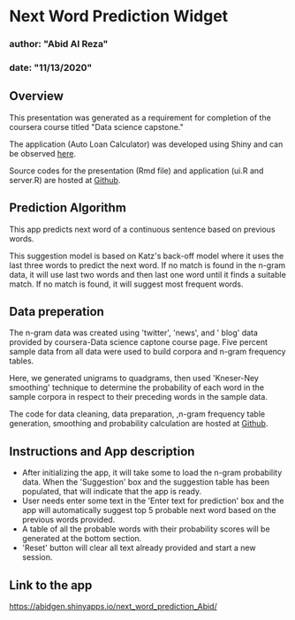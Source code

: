 
# Next Word Prediction Widget

### author: "Abid Al Reza"

### date: "11/13/2020"




## Overview

This presentation was generated as a requirement for completion of the coursera course titled "Data science capstone."

The application (Auto Loan Calculator) was developed using Shiny and can be observed [here](https://abidgen.shinyapps.io/next_word_prediction/).

Source codes for the presentation (Rmd file) and application (ui.R and server.R) are hosted at [Github](https://github.com/abidgen/Coursera_data_science_capstone_jhu).



## Prediction Algorithm 

This app predicts next word of a continuous sentence based on previous words.

This suggestion model is based on Katz's back-off model where it uses the last three words to predict the next word. If no match is found in the n-gram data, it will use last two words and then last one word until it finds a suitable match. If no match is found, it will suggest most frequent words.


## Data preperation
The n-gram data was created using 'twitter', 'news', and ' blog' data provided by coursera-Data science captone course page. Five percent sample data from all data were used to build corpora and n-gram frequency tables. 

Here, we generated unigrams to quadgrams, then used 'Kneser-Ney smoothing' technique to determine the probability of each word in the sample corpora in respect to their preceding words in the sample data. 

The code for data cleaning, data preparation, ,n-gram frequency table generation, smoothing and probability calculation are hosted at [Github](https://github.com/abidgen/Coursera_data_science_capstone_jhu). 



## Instructions and App description

- After initializing the app, it will take some to load the n-gram probability data. When the 'Suggestion' box and the suggestion table has been populated, that will indicate that the app is ready.
- User needs enter some text in the 'Enter text for prediction' box and the app will automatically suggest top 5 probable next word based on the previous words provided.
- A table of all the probable words with their probability scores will be generated at the bottom section.
- 'Reset' button will clear all text already provided and start a new session.

## Link to the app

https://abidgen.shinyapps.io/next_word_prediction_Abid/
